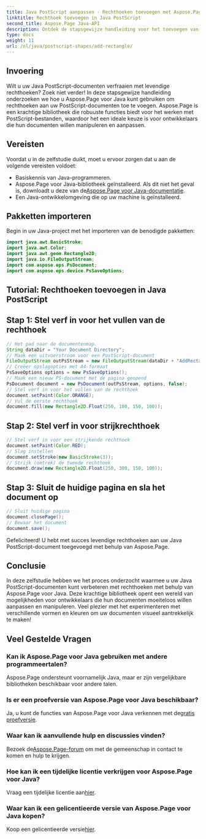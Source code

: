 ```yaml
---
title: Java PostScript aanpassen - Rechthoeken toevoegen met Aspose.Page
linktitle: Rechthoek toevoegen in Java PostScript
second_title: Aspose.Page Java-API
description: Ontdek de stapsgewijze handleiding voor het toevoegen van levendige rechthoeken aan Java PostScript-documenten met Aspose.Page voor Java. Verbeter moeiteloos uw documentaanpassing!
type: docs
weight: 11
url: /nl/java/postscript-shapes/add-rectangle/
---
```

## Invoering
Wilt u uw Java PostScript-documenten verfraaien met levendige rechthoeken? Zoek niet verder! In deze stapsgewijze handleiding onderzoeken we hoe u Aspose.Page voor Java kunt gebruiken om rechthoeken aan uw PostScript-documenten toe te voegen. Aspose.Page is een krachtige bibliotheek die robuuste functies biedt voor het werken met PostScript-bestanden, waardoor het een ideale keuze is voor ontwikkelaars die hun documenten willen manipuleren en aanpassen.
## Vereisten
Voordat u in de zelfstudie duikt, moet u ervoor zorgen dat u aan de volgende vereisten voldoet:
- Basiskennis van Java-programmeren.
-  Aspose.Page voor Java-bibliotheek geïnstalleerd. Als dit niet het geval is, downloadt u deze van de[Aspose.Page voor Java-documentatie](https://reference.aspose.com/page/java/).
- Een Java-ontwikkelomgeving die op uw machine is geïnstalleerd.
## Pakketten importeren
Begin in uw Java-project met het importeren van de benodigde pakketten:
```java
import java.awt.BasicStroke;
import java.awt.Color;
import java.awt.geom.Rectangle2D;
import java.io.FileOutputStream;
import com.aspose.eps.PsDocument;
import com.aspose.eps.device.PsSaveOptions;
```
## Tutorial: Rechthoeken toevoegen in Java PostScript
## Stap 1: Stel verf in voor het vullen van de rechthoek
```java
// Het pad naar de documentenmap.
String dataDir = "Your Document Directory";
// Maak een uitvoerstroom voor een PostScript-document
FileOutputStream outPsStream = new FileOutputStream(dataDir + "AddRectangle_outPS.ps");
// Creëer opslagopties met A4-formaat
PsSaveOptions options = new PsSaveOptions();
// Maak een nieuw PS-document met de pagina geopend
PsDocument document = new PsDocument(outPsStream, options, false);
// Stel verf in voor het vullen van de rechthoek
document.setPaint(Color.ORANGE);        
// Vul de eerste rechthoek
document.fill(new Rectangle2D.Float(250, 100, 150, 100));
```
## Stap 2: Stel verf in voor strijkrechthoek
```java
// Stel verf in voor een strijkende rechthoek
document.setPaint(Color.RED);
// Slag instellen
document.setStroke(new BasicStroke(3));
// Strijk (omtrek) de tweede rechthoek
document.draw(new Rectangle2D.Float(250, 300, 150, 100));
```
## Stap 3: Sluit de huidige pagina en sla het document op
```java
// Sluit huidige pagina
document.closePage();
// Bewaar het document
document.save();
```
Gefeliciteerd! U hebt met succes levendige rechthoeken aan uw Java PostScript-document toegevoegd met behulp van Aspose.Page.
## Conclusie
In deze zelfstudie hebben we het proces onderzocht waarmee u uw Java PostScript-documenten kunt verbeteren met rechthoeken met behulp van Aspose.Page voor Java. Deze krachtige bibliotheek opent een wereld van mogelijkheden voor ontwikkelaars die hun documenten moeiteloos willen aanpassen en manipuleren.
Veel plezier met het experimenteren met verschillende vormen en kleuren om uw documenten visueel aantrekkelijk te maken!
## Veel Gestelde Vragen

### Kan ik Aspose.Page voor Java gebruiken met andere programmeertalen?
Aspose.Page ondersteunt voornamelijk Java, maar er zijn vergelijkbare bibliotheken beschikbaar voor andere talen.
### Is er een proefversie van Aspose.Page voor Java beschikbaar?
 Ja, u kunt de functies van Aspose.Page voor Java verkennen met de[gratis proefversie](https://releases.aspose.com/).
### Waar kan ik aanvullende hulp en discussies vinden?
 Bezoek de[Aspose.Page-forum](https://forum.aspose.com/c/page/39) om met de gemeenschap in contact te komen en hulp te krijgen.
### Hoe kan ik een tijdelijke licentie verkrijgen voor Aspose.Page voor Java?
 Vraag een tijdelijke licentie aan[hier](https://purchase.aspose.com/temporary-license/).
### Waar kan ik een gelicentieerde versie van Aspose.Page voor Java kopen?
 Koop een gelicentieerde versie[hier](https://purchase.aspose.com/buy).